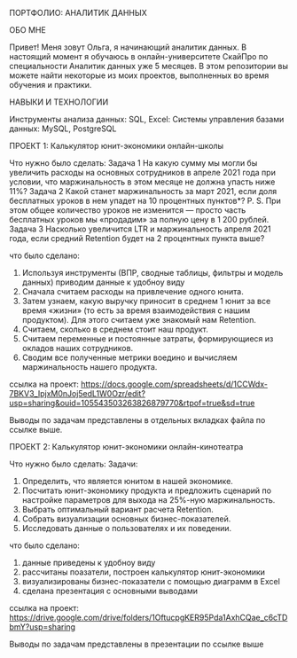 ПОРТФОЛИО: АНАЛИТИК ДАННЫХ

ОБО МНЕ

Привет! Меня зовут Ольга, я начинающий аналитик данных. В настоящий момент я обучаюсь в онлайн-университете СкайПро по специальности Аналитик данных уже 5 месяцев. В этом репозитории вы можете найти некоторые из моих проектов, выполненных во время обучения и практики.

НАВЫКИ И ТЕХНОЛОГИИ

Инструменты анализа данных: SQL, Excel:
Системы управления базами данных: MySQL, PostgreSQL

ПРОЕКТ 1: Калькулятор юнит-экономики онлайн-школы

Что нужно было сделать:
Задача 1
На какую сумму мы могли бы увеличить расходы на основных сотрудников в апреле 2021 года при условии, что маржинальность в этом месяце не должна упасть ниже 11%?
Задача 2
Какой станет маржинальность за март 2021, если доля бесплатных уроков в нем упадет на 10 процентных пунктов*?
P. S. При этом общее количество уроков не изменится — просто часть бесплатных уроков мы «продадим» за полную цену в 1 200 рублей.
Задача 3
Насколько увеличится LTR и маржинальность апреля 2021 года, если средний Retention будет на 2 процентных пункта выше?

что было сделано:
1. Используя инструменты (ВПР, сводные таблицы, фильтры и модель данных) приводим данные к удобноу виду
2. Сначала считаем расходы на привлечение одного юнита.  
3. Затем узнаем, какую выручку приносит в среднем 1 юнит за все время «жизни» (то есть за время взаимодействия с нашим продуктом). Для этого считаем уже знакомый нам Retention. 
4. Считаем, сколько в среднем стоит наш продукт. 
5. Считаем переменные и постоянные затраты, формирующиеся из окладов наших сотрудников.
6. Сводим все полученные метрики воедино и вычисляем маржинальность нашего продукта.
   
ссылка на проект:
https://docs.google.com/spreadsheets/d/1CCWdx-7BKV3_IpjxM0nJoj5edL1W0Ozr/edit?usp=sharing&ouid=105543503263826879770&rtpof=true&sd=true

Выводы по задачам представлены в отдельных вкладках файла по ссылке выше.


ПРОЕКТ 2: Калькулятор юнит-экономики онлайн-кинотеатра

Что нужно было сделать:
Задачи:
1. Определить, что является юнитом в нашей экономике.
2. Посчитать юнит-экономику продукта и предложить сценарий по настройке параметров для выхода на 25%-ную маржинальность.
3. Выбрать оптимальный вариант расчета Retention. 
4. Собрать визуализации основных бизнес-показателей.
5. Исследовать данные о пользователях и их поведении.

что было сделано:
1. данные приведены к удобноу виду
2. рассчитаны поазатели, построен калькулятор юнит-экономики
3. визуализированы бизнес-показатели с помощью диаграмм в Excel
4. сделана презентация с основными выводами

ссылка на проект:
https://drive.google.com/drive/folders/1OftucpgKER95Pda1AxhCQae_c6cTDbmY?usp=sharing

Выводы по задачам представлены в презентации по ссылке выше
